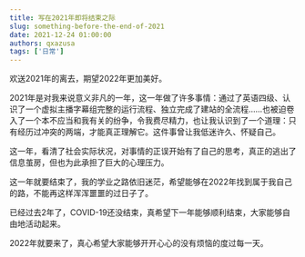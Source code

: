 ```yaml
---
title: 写在2021年即将结束之际
slug: something-before-the-end-of-2021
date: 2021-12-24 01:00:00
authors: qxazusa
tags: ['日常']
---
```


欢送2021年的离去，期望2022年更加美好。
<!--truncate-->
2021年是对我来说意义非凡的一年，这一年做了许多事情：通过了英语四级、认识了一个虚拟主播字幕组完整的运行流程、独立完成了建站的全流程……也被迫卷入了一个本不应当和我有关的纷争，令我费尽精力，也让我认识到了一个道理：只有经历过冲突的两端，才能真正理解它。这件事曾让我低迷许久、怀疑自己。

这一年，看清了社会实际状况，对事情的正误开始有了自己的思考，真正的逃出了信息茧房，但也为此承担了巨大的心理压力。

这一年就要结束了，我的学业之路依旧迷茫，希望能够在2022年找到属于我自己的路，不能再这样浑浑噩噩的过日子了。

已经过去2年了，COVID-19还没结束，真希望下一年能够顺利结束，大家能够自由地活动起来。

​2022年就要来了，真心希望大家能够开开心心的没有烦恼的度过每一天。